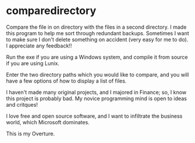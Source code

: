 # comparedirectory
Compare the file in on directory with the files in a second directory. I made this program to help me sort through redundant backups. Sometimes I want to make sure I don't delete something on accident (very easy for me to do). I appreciate any feedback!!

Run the exe if you are using a Windows system, and compile it from source if you are using Lunix.

Enter the two directory paths which you would like to compare, and you will have a few options of how to display a list of files.

I haven't made many original projects, and I majored in Finance; so, I know this project is probably bad.
My novice programming mind is open to ideas and critques!

I love free and open source software, and I want to infiltrate the business world, which Microsoft dominates. 

This is my Overture.
